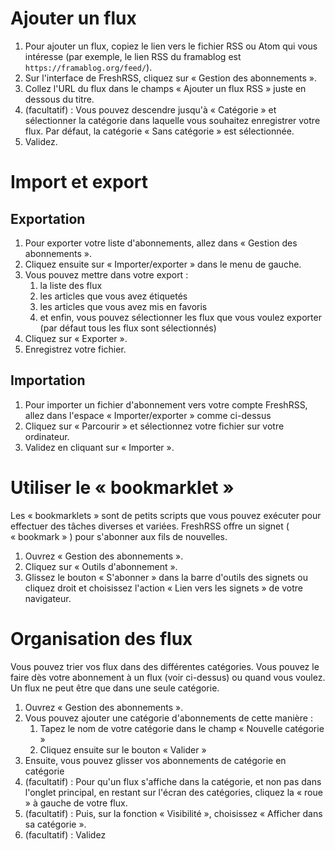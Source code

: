 # Ajouter un flux

 1. Pour ajouter un flux, copiez le lien vers le fichier RSS ou Atom qui vous intéresse (par exemple, le lien RSS du framablog est `https://framablog.org/feed/`).
 2. Sur l'interface de FreshRSS, cliquez sur « Gestion des abonnements ».
 3. Collez l'URL du flux dans le champs « Ajouter un flux RSS » juste en dessous du titre.
 4. (facultatif) : Vous pouvez descendre jusqu'à « Catégorie » et sélectionner la catégorie dans laquelle vous souhaitez enregistrer votre flux. Par défaut, la catégorie « Sans catégorie » est sélectionnée.
 5. Validez.

# Import et export

## Exportation

 1. Pour exporter votre liste d'abonnements, allez dans « Gestion des abonnements ».
 2. Cliquez ensuite sur « Importer/exporter » dans le menu de gauche.
 3. Vous pouvez mettre dans votre export :
    1. la liste des flux
    2. les articles que vous avez étiquetés
    3. les articles que vous avez mis en favoris
    4. et enfin, vous pouvez sélectionner les flux que vous voulez exporter (par défaut tous les flux sont sélectionnés)
 4. Cliquez sur « Exporter ».
 5. Enregistrez votre fichier.
 
 ## Importation
 
  1. Pour importer un fichier d'abonnement vers votre compte FreshRSS, allez dans l'espace « Importer/exporter » comme ci-dessus
  2. Cliquez sur « Parcourir » et sélectionnez votre fichier sur votre ordinateur.
  3. Validez en cliquant sur « Importer ».

# Utiliser le « bookmarklet »

Les « bookmarklets » sont de petits scripts que vous pouvez exécuter pour
effectuer des tâches diverses et variées. FreshRSS offre un signet (
« bookmark » ) pour s'abonner aux fils de nouvelles.

 1. Ouvrez « Gestion des abonnements ».
 2. Cliquez sur « Outils d'abonnement ».
 3. Glissez le bouton « S'abonner » dans la barre d'outils des signets ou
    cliquez droit et choisissez l'action « Lien vers les signets » de votre
    navigateur.

# Organisation des flux

Vous pouvez trier vos flux dans des différentes catégories. Vous pouvez le faire dès votre abonnement à un flux (voir ci-dessus) ou quand vous voulez.
Un flux ne peut être que dans une seule catégorie.

 1. Ouvrez « Gestion des abonnements ».
 2. Vous pouvez ajouter une catégorie d'abonnements de cette manière :
    1. Tapez le nom de votre catégorie dans le champ « Nouvelle catégorie »
    2. Cliquez ensuite sur le bouton « Valider »
 3. Ensuite, vous pouvez glisser vos abonnements de catégorie en catégorie
 4. (facultatif) : Pour qu'un flux s'affiche dans la catégorie, et non pas dans l'onglet principal, en restant sur l'écran des catégories, cliquez la « roue » à gauche de votre flux.
 5. (facultatif) : Puis, sur la fonction « Visibilité », choisissez « Afficher dans sa catégorie ».
 6. (facultatif) : Validez
